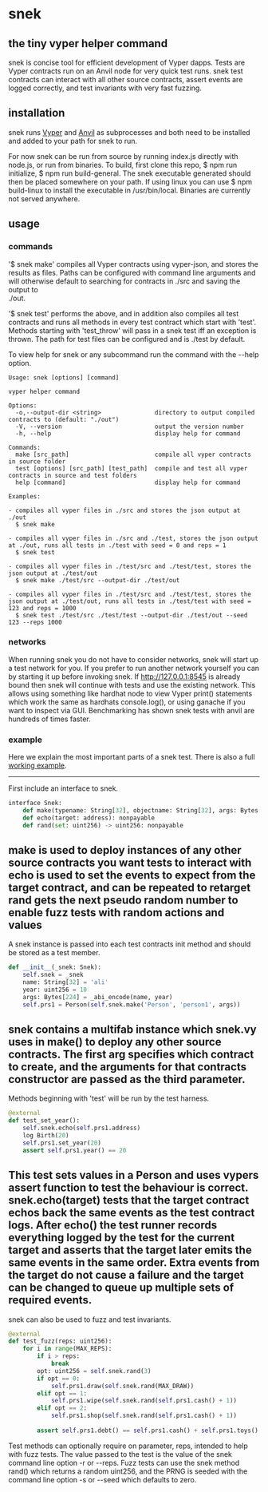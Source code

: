# snek
## the tiny vyper helper command

snek is concise tool for efficient development of Vyper dapps. Tests are Vyper contracts run on an Anvil node for
very quick test runs. snek test contracts can interact with all other source contracts, assert events are logged
correctly, and test invariants with very fast fuzzing. 

## installation

snek runs [Vyper](https://vyper.readthedocs.io/en/latest/installing-vyper.html) and
[Anvil](https://github.com/foundry-rs/foundry/tree/master/anvil) as subprocesses and both need to be installed and
added to your path for snek to run.

For now snek can be run from source by running index.js directly with node.js, or run from binaries.
To build, first clone this repo, $ npm run initialize, $ npm run build-general.
The snek executable generated should then be placed somewhere on your path. If using linux you can use
$ npm build-linux to install the executable in /usr/bin/local. Binaries are currently not served anywhere.

## usage

### commands
'$ snek make' compiles all Vyper contracts using vyper-json, and stores the results as files. Paths can be configured
with command line arguments and will otherwise default to searching for contracts in ./src and saving the output to  
./out.

'$ snek test' performs the above, and in addition also compiles all test contracts and runs all methods in every
test contract which start with 'test'. Methods starting with 'test_throw' will pass in a snek test iff an exception is
thrown. The path for test files can be configured and is ./test by default.

To view help for snek or any subcommand run the command with the --help option.
```
Usage: snek [options] [command]

vyper helper command

Options:
  -o,--output-dir <string>               directory to output compiled contracts to (default: "./out")
  -V, --version                          output the version number
  -h, --help                             display help for command

Commands:
  make [src_path]                        compile all vyper contracts in source folder
  test [options] [src_path] [test_path]  compile and test all vyper contracts in source and test folders
  help [command]                         display help for command

Examples:

- compiles all vyper files in ./src and stores the json output at ./out  
  $ snek make
  
- compiles all vyper files in ./src and ./test, stores the json output at ./out, runs all tests in ./test with seed = 0 and reps = 1  
  $ snek test
    
- compiles all vyper files in ./test/src and ./test/test, stores the json output at ./test/out  
  $ snek make ./test/src --output-dir ./test/out

- compiles all vyper files in ./test/src and ./test/test, stores the json output at ./test/out, runs all tests in ./test/test with seed = 123 and reps = 1000
  $ snek test ./test/src ./test/test --output-dir ./test/out --seed 123 --reps 1000
```

### networks
When running snek you do not have to consider networks, snek will start up a test network for you. If you prefer
to run another network yourself you can by starting it up before invoking snek. If http://127.0.0.1:8545 is already
bound then snek will continue with tests and use the existing network. This allows using something like hardhat node to
view Vyper print() statements which work the same as hardhats console.log(), or using ganache if you want to inspect
via GUI. Benchmarking has shown snek tests with anvil are hundreds of times faster.

### example
Here we explain the most important parts of a snek test. There is also a full [working example](test/test/person.t.vy). 

---
First include an interface to snek.
```python
interface Snek:
    def make(typename: String[32], objectname: String[32], args: Bytes[3200]) -> address: nonpayable
    def echo(target: address): nonpayable
    def rand(set: uint256) -> uint256: nonpayable
``` 
make is used to deploy instances of any other source contracts you want tests to interact with  
echo is used to set the events to expect from the target contract, and can be repeated to retarget  
rand gets the next pseudo random number to enable fuzz tests with random actions and values
---
A snek instance is passed into each test contracts init method and should be stored as a test member.
```python
def __init__(_snek: Snek):
    self.snek = _snek
    name: String[32] = 'ali'
    year: uint256 = 10
    args: Bytes[224] = _abi_encode(name, year)
    self.prs1 = Person(self.snek.make('Person', 'person1', args))
``` 
snek contains a multifab instance which snek.vy uses in make() to deploy any other source contracts. The first arg
specifies which contract to create, and the arguments for that contracts constructor are passed as the third parameter.
---
Methods beginning with 'test' will be run by the test harness.
```python
@external
def test_set_year():
    self.snek.echo(self.prs1.address)
    log Birth(20)
    self.prs1.set_year(20)
    assert self.prs1.year() == 20
```
This test sets values in a Person and uses vypers assert function to test the behaviour is correct. snek.echo(target)
tests that the target contract echos back the same events as the test contract logs. After echo() the test runner
records everything logged by the test for the current target and asserts that the target later emits the same events in
the same order. Extra events from the target do not cause a failure and the target can be changed to
queue up multiple sets of required events.
---
snek can also be used to fuzz and test invariants.
```python
@external
def test_fuzz(reps: uint256):
    for i in range(MAX_REPS):
        if i > reps:
            break
        opt: uint256 = self.snek.rand(3)
        if opt == 0:
            self.prs1.draw(self.snek.rand(MAX_DRAW))
        elif opt == 1:
            self.prs1.wipe(self.snek.rand(self.prs1.cash() + 1))
        elif opt == 2:
            self.prs1.shop(self.snek.rand(self.prs1.cash() + 1))
        
        assert self.prs1.debt() == self.prs1.cash() + self.prs1.toys()
```
Test methods can optionally require on parameter, reps, intended to help with fuzz tests. The value passed to the test
is the value of the snek command line option -r or --reps. Fuzz tests can use the snek method rand() which returns a
random uint256, and the PRNG is seeded with the command line option -s or --seed which defaults to zero.
